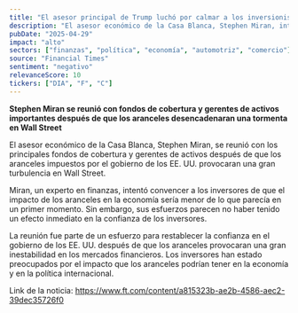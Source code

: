 ```yaml
---
title: "El asesor principal de Trump luchó por calmar a los inversionistas en conversaciones después de la inestabilidad del mercado"
description: "El asesor económico de la Casa Blanca, Stephen Miran, intentó convencer a los inversores después de que los aranceles desencadenaran una tormenta en Wall Street."
pubDate: "2025-04-29"
impact: "alto"
sectors: ["finanzas", "política", "economía", "automotriz", "comercio"]
source: "Financial Times"
sentiment: "negativo"
relevanceScore: 10
tickers: ["DIA", "F", "C"]
---
```


**Stephen Miran se reunió con fondos de cobertura y gerentes de activos importantes después de que los aranceles desencadenaran una tormenta en Wall Street**

El asesor económico de la Casa Blanca, Stephen Miran, se reunió con los principales fondos de cobertura y gerentes de activos después de que los aranceles impuestos por el gobierno de los EE. UU. provocaran una gran turbulencia en Wall Street.

Miran, un experto en finanzas, intentó convencer a los inversores de que el impacto de los aranceles en la economía sería menor de lo que parecía en un primer momento. Sin embargo, sus esfuerzos parecen no haber tenido un efecto inmediato en la confianza de los inversores.

La reunión fue parte de un esfuerzo para restablecer la confianza en el gobierno de los EE. UU. después de que los aranceles provocaran una gran inestabilidad en los mercados financieros. Los inversores han estado preocupados por el impacto que los aranceles podrían tener en la economía y en la política internacional.

Link de la noticia: https://www.ft.com/content/a815323b-ae2b-4586-aec2-39dec35726f0